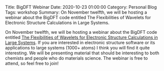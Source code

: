 Title: BigDFT Webinar
Date: 2020-10-23 01:00:00
Category: Personal Blog
Tags: workshop
Summary: On November twelfth, we will be hosting a webinar about the BigDFT code entitled The Flexibilities of Wavelets for Electronic Structure  Calculations in Large Systems.

On November twelfth, we will be hosting a webinar about the BigDFT
code entitled [The Flexibilities of Wavelets for Electronic Structure 
Calculations in Large Systems](http://www.max-centre.eu/webinar/flexibilities-wavelets-electronic-structure-calculations-large-systems). If
you are interested in electronic structure software or its applications
to large systems (1000+ atoms) I think you will find it quite interesting.
We will be presenting material that should be interesting to both
chemists and people who do materials science. The webinar is free to
attend, so feel free to join!
